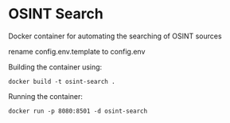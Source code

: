 # OSINT Search

Docker container for automating the searching of OSINT sources

rename config.env.template to config.env

Building the container using:
```
docker build -t osint-search .
```

Running the container:

```
docker run -p 8080:8501 -d osint-search
``` 
